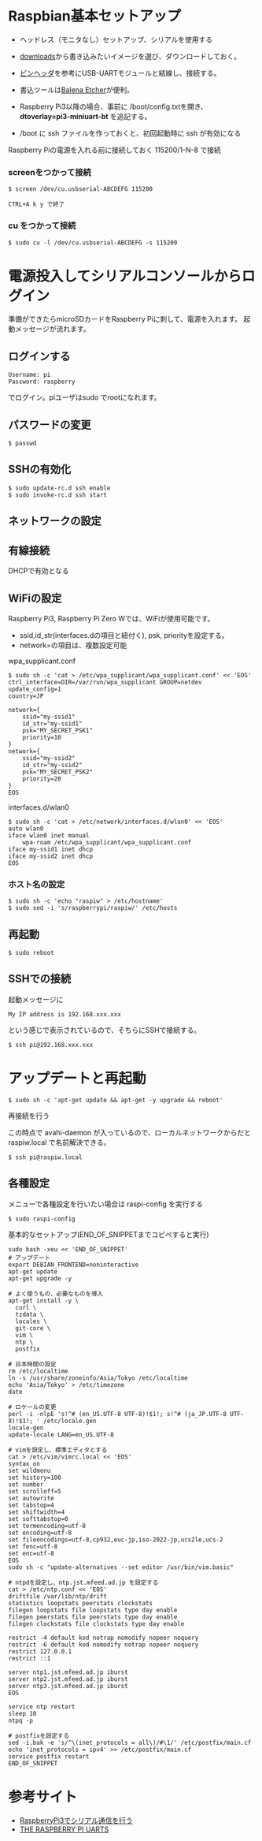 # Raspbian基本セットアップ

* ヘッドレス（モニタなし）セットアップ、シリアルを使用する

* [downloads](https://www.raspberrypi.org/downloads/)から書き込みたいイメージを選び、ダウンロードしておく。
* [ピンヘッダ](../pinheader)を参考にUSB-UARTモジュールと結線し、接続する。
* 書込ツールは[Balena Etcher](https://www.balena.io/etcher/)が便利。
* Raspberry Pi3以降の場合、事前に /boot/config.txtを開き、**dtoverlay=pi3-miniuart-bt** を追記する。
* /boot に ssh ファイルを作っておくと、初回起動時に ssh が有効になる

Raspberry Piの電源を入れる前に接続しておく
115200/1-N-8 で接続

### screenをつかって接続

	$ screen /dev/cu.usbserial-ABCDEFG 115200

	CTRL+A k y で終了

### cu をつかって接続

	$ sudo cu -l /dev/cu.usbserial-ABCDEFG -s 115200

# 電源投入してシリアルコンソールからログイン

準備ができたらmicroSDカードをRaspberry Piに刺して、電源を入れます。
起動メッセージが流れます。

## ログインする

	Username: pi
	Password: raspberry

でログイン。piユーザはsudo でrootになれます。

## パスワードの変更

	$ passwd

## SSHの有効化

	$ sudo update-rc.d ssh enable
	$ sudo invoke-rc.d ssh start

## ネットワークの設定

## 有線接続

DHCPで有効となる 

## WiFiの設定

Raspberry Pi3, Raspberry Pi Zero Wでは、WiFiが使用可能です。

* ssid,id_str(interfaces.dの項目と紐付く), psk, priorityを設定する。
* network=の項目は、複数設定可能

wpa_supplicant.conf

	$ sudo sh -c 'cat > /etc/wpa_supplicant/wpa_supplicant.conf' << 'EOS'
	ctrl_interface=DIR=/var/run/wpa_supplicant GROUP=netdev
	update_config=1
	country=JP
	
	network={
	    ssid="my-ssid1"
	    id_str="my-ssid1"
	    psk="MY_SECRET_PSK1"
	    priority=10
	}
	network={
	    ssid="my-ssid2"
	    id_str="my-ssid2"
	    psk="MY_SECRET_PSK2"
	    priority=20
	}
	EOS

interfaces.d/wlan0

	$ sudo sh -c 'cat > /etc/network/interfaces.d/wlan0' << 'EOS'
	auto wlan0
	iface wlan0 inet manual
		wpa-roam /etc/wpa_supplicant/wpa_supplicant.conf
	iface my-ssid1 inet dhcp	
	iface my-ssid2 inet dhcp	
	EOS

### ホスト名の設定

	$ sudo sh -c 'echo "raspiw" > /etc/hostname'
	$ sudo sed -i 's/raspberrypi/raspiw/' /etc/hosts

## 再起動

	$ sudo reboot

## SSHでの接続

起動メッセージに

	My IP address is 192.168.xxx.xxx

という感じで表示されているので、そちらにSSHで接続する。

	$ ssh pi@192.168.xxx.xxx

# アップデートと再起動

	$ sudo sh -c 'apt-get update && apt-get -y upgrade && reboot'

再接続を行う

この時点で avahi-daemon が入っているので、ローカルネットワークからだと raspiw.local で名前解決できる。

	$ ssh pi@raspiw.local

## 各種設定

メニューで各種設定を行いたい場合は raspi-config を実行する

	$ sudo raspi-config

基本的なセットアップ(END_OF_SNIPPETまでコピペすると実行)

	sudo bash -xeu << 'END_OF_SNIPPET'
	# アップデート
	export DEBIAN_FRONTEND=noninteractive
	apt-get update
	apt-get upgrade -y
	
	# よく使うもの、必要なものを導入
	apt-get install -y \
	  curl \
	  tzdata \
	  locales \
	  git-core \
	  vim \
	  ntp \
	  postfix
	
	# 日本時間の設定
	rm /etc/localtime
	ln -s /usr/share/zoneinfo/Asia/Tokyo /etc/localtime
	echo 'Asia/Tokyo' > /etc/timezone
	date
	
	# ロケールの変更
	perl -i -nlpE 's!^# (en_US.UTF-8 UTF-8)!$1!; s!^# (ja_JP.UTF-8 UTF-8)!$1!; ' /etc/locale.gen
	locale-gen
	update-locale LANG=en_US.UTF-8
	
	# vimを設定し、標準エディタとする
	cat > /etc/vim/vimrc.local << 'EOS'
	syntax on
	set wildmenu
	set history=100
	set number
	set scrolloff=5
	set autowrite
	set tabstop=4
	set shiftwidth=4
	set softtabstop=0
	set termencoding=utf-8
	set encoding=utf-8
	set fileencodings=utf-8,cp932,euc-jp,iso-2022-jp,ucs2le,ucs-2
	set fenc=utf-8
	set enc=utf-8
	EOS
	sudo sh -c "update-alternatives --set editor /usr/bin/vim.basic"
	
	# ntpdを設定し、ntp.jst.mfeed.ad.jp を設定する
	cat > /etc/ntp.conf << 'EOS'
	driftfile /var/lib/ntp/drift
	statistics loopstats peerstats clockstats
	filegen loopstats file loopstats type day enable
	filegen peerstats file peerstats type day enable
	filegen clockstats file clockstats type day enable
	
	restrict -4 default kod notrap nomodify nopeer noquery
	restrict -6 default kod nomodify notrap nopeer noquery
	restrict 127.0.0.1 
	restrict ::1
	
	server ntp1.jst.mfeed.ad.jp iburst
	server ntp2.jst.mfeed.ad.jp iburst
	server ntp3.jst.mfeed.ad.jp iburst
	EOS
	
	service ntp restart
	sleep 10
	ntpq -p
	
	# postfixを設定する
	sed -i.bak -e 's/^\(inet_protocols = all\)/#\1/' /etc/postfix/main.cf
	echo 'inet_protocols = ipv4' >> /etc/postfix/main.cf
	service postfix restart
	END_OF_SNIPPET

# 参考サイト

* [RaspberryPi3でシリアル通信を行う](https://qiita.com/yamamotomanabu/items/33b6cf0d450051d33d41)
* [THE RASPBERRY PI UARTS](https://www.raspberrypi.org/documentation/configuration/uart.md)

